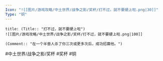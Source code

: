 ```yaml
---
Icon: "![[图片/游戏攻略/中土世界/战争之影/奖杯/打不过，就不要硬上啦.png|30]]"
Type: "铜"
---
```

```ad-common-bronze-trophy
title: (Title:: "打不过，就不要硬上啦")
![[图片/游戏攻略/中土世界/战争之影/奖杯/打不过，就不要硬上啦.png|100]]

(Comment:: "在一个半兽人杀了你三次或更多次后，成功招募他。")
```

#中土世界/战争之影/奖杯 #奖杯 #铜
